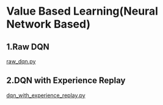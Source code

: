 # Value Based Learning(Neural Network Based)

## 1.Raw DQN

[raw_dqn.py](raw_dqn.py)

## 2.DQN with Experience Replay

[dqn_with_experience_replay.py](dqn_with_experience_replay.py)
